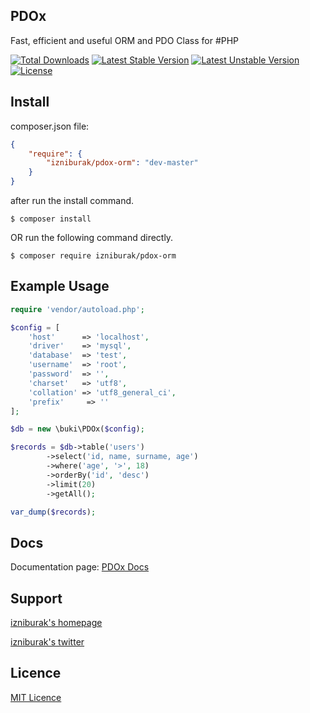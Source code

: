 ## PDOx
Fast, efficient and useful ORM and PDO Class for #PHP

[![Total Downloads](https://poser.pugx.org/izniburak/pdox-orm/d/total.svg)](https://packagist.org/packages/izniburak/pdox-orm)
[![Latest Stable Version](https://poser.pugx.org/izniburak/pdox-orm/v/stable.svg)](https://packagist.org/packages/izniburak/pdox-orm)
[![Latest Unstable Version](https://poser.pugx.org/izniburak/pdox-orm/v/unstable.svg)](https://packagist.org/packages/izniburak/pdox-orm)
[![License](https://poser.pugx.org/izniburak/pdox-orm/license.svg)](https://packagist.org/packages/izniburak/pdox-orm)

## Install

composer.json file:
```json
{
    "require": {
        "izniburak/pdox-orm": "dev-master"
    }
}
```
after run the install command.
```
$ composer install
```

OR run the following command directly.

```
$ composer require izniburak/pdox-orm
```

## Example Usage
```php
require 'vendor/autoload.php';

$config = [
	'host'		=> 'localhost',
	'driver'	=> 'mysql',
	'database'	=> 'test',
	'username'	=> 'root',
	'password'	=> '',
	'charset'	=> 'utf8',
	'collation'	=> 'utf8_general_ci',
	'prefix'	 => ''
];

$db = new \buki\PDOx($config);

$records = $db->table('users')
		->select('id, name, surname, age')
		->where('age', '>', 18)
		->orderBy('id', 'desc')
		->limit(20)
		->getAll();

var_dump($records);
```

## Docs 
Documentation page: [PDOx Docs][doc-url] 

## Support 
[izniburak's homepage][author-url]

[izniburak's twitter][twitter-url]

## Licence
[MIT Licence][mit-url]

[pdox-img]: http://burakdemirtas.org/uploads/images/20140610210255_pdox_pdo_class_for_php.jpg
[paypal-donate-url]: http://burakdemirtas.org
[mit-url]: http://opensource.org/licenses/MIT
[doc-url]: https://github.com/izniburak/PDOx/blob/master/DOCS.md
[author-url]: http://burakdemirtas.org
[twitter-url]: https://twitter.com/izniburak

